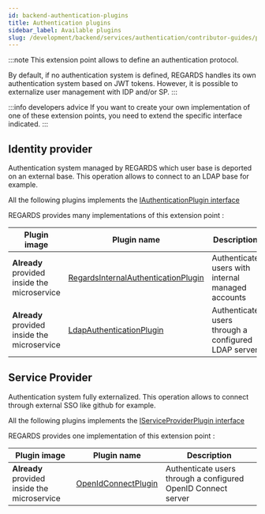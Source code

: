 ```yaml
---
id: backend-authentication-plugins
title: Authentication plugins
sidebar_label: Available plugins 
slug: /development/backend/services/authentication/contributor-guides/plugins/
---
```



:::note
This extension point allows to define an authentication protocol.

By default, if no authentication system is defined, REGARDS handles its own authentication system based on JWT tokens. However, it is possible to externalize user management with IDP and/or SP.
:::

:::info developers advice
If you want to create your own implementation of one of these extension points, you need to extend the specific
interface indicated.
:::

## Identity provider

Authentication system managed by REGARDS which user base is deported on an external base. This operation allows to connect to an LDAP base for example.

All the following plugins implements
the [IAuthenticationPlugin interface](https://github.com/RegardsOss/regards-backend/blob/master/rs-cloud/rs-authentication/authentication/authentication-domain/src/main/java/fr/cnes/regards/modules/authentication/domain/plugin/IAuthenticationPlugin.java)

REGARDS provides many implementations of this extension point :

| Plugin image                                      | Plugin name                                                                                                                                                                                                                                                                                      | Description                                         |
| ------------------------------------------------- | ------------------------------------------------------------------------------------------------------------------------------------------------------------------------------------------------------------------------------------------------------------------------------------------------ | --------------------------------------------------- |
| **Already** provided <br/>inside the microservice | [RegardsInternalAuthenticationPlugin](https://github.com/RegardsOss/regards-backend/blob/master/rs-cloud/rs-authentication/authentication/authentication-plugins/src/main/java/fr/cnes/regards/modules/authentication/plugins/identityprovider/regards/RegardsInternalAuthenticationPlugin.java) | Authenticate users with internal managed accounts   |
| **Already** provided <br/>inside the microservice | [LdapAuthenticationPlugin](https://github.com/RegardsOss/regards-backend/blob/master/rs-cloud/rs-authentication/authentication/authentication-plugins/src/main/java/fr/cnes/regards/modules/authentication/plugins/identityprovider/ldap/LdapAuthenticationPlugin.java)                          | Authenticate users through a configured LDAP server |

## Service Provider

Authentication system fully externalized. This operation allows to connect through external SSO like github for example.

All the following plugins implements
the [IServiceProviderPlugin interface](https://github.com/RegardsOss/regards-backend/blob/master/rs-cloud/rs-authentication/authentication/authentication-domain/src/main/java/fr/cnes/regards/modules/authentication/domain/plugin/IServiceProviderPlugin.java)

REGARDS provides one implementation of this extension point :

| Plugin image                                      | Plugin name                                                                                                                                                                                                                                                    | Description                                                   |
| ------------------------------------------------- | -------------------------------------------------------------------------------------------------------------------------------------------------------------------------------------------------------------------------------------------------------------- | ------------------------------------------------------------- |
| **Already** provided <br/>inside the microservice | [OpenIdConnectPlugin](https://github.com/RegardsOss/regards-backend/blob/master/rs-cloud/rs-authentication/authentication/authentication-plugins/src/main/java/fr/cnes/regards/modules/authentication/plugins/serviceprovider/openid/OpenIdConnectPlugin.java) | Authenticate users through a configured OpenID Connect server |